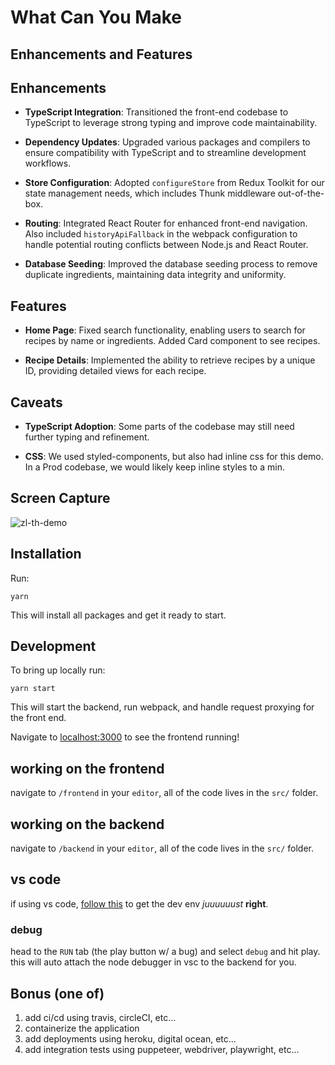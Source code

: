 # What Can You Make

## Enhancements and Features

## Enhancements

- **TypeScript Integration**: Transitioned the front-end codebase to TypeScript to leverage strong typing and improve code maintainability.

- **Dependency Updates**: Upgraded various packages and compilers to ensure compatibility with TypeScript and to streamline development workflows.

- **Store Configuration**: Adopted `configureStore` from Redux Toolkit for our state management needs, which includes Thunk middleware out-of-the-box.

- **Routing**: Integrated React Router for enhanced front-end navigation. Also included `historyApiFallback` in the webpack configuration to handle potential routing conflicts between Node.js and React Router.

- **Database Seeding**: Improved the database seeding process to remove duplicate ingredients, maintaining data integrity and uniformity.

## Features

- **Home Page**: Fixed search functionality, enabling users to search for recipes by name or ingredients. Added Card component to see recipes.

- **Recipe Details**: Implemented the ability to retrieve recipes by a unique ID, providing detailed views for each recipe.

## Caveats

- **TypeScript Adoption**: Some parts of the codebase may still need further typing and refinement.

- **CSS**: We used styled-components, but also had inline css for this demo. In a Prod codebase, we would likely keep inline styles to a min.

## Screen Capture

  ![zl-th-demo](https://github.com/dskaiser82/zl-th/assets/1254851/559d1968-3b9d-4db3-810c-58bd2cfbb2e0)






## Installation

Run:

    yarn

This will install all packages and get it ready to start.

## Development

To bring up locally run:

    yarn start

This will start the backend, run webpack, and handle request proxying for the front end.

Navigate to [localhost:3000](http://localhost:3000) to see the frontend running!

## working on the frontend

navigate to `/frontend` in your `editor`, all of the code lives in the `src/` folder.

## working on the backend

navigate to `/backend` in your `editor`, all of the code lives in the `src/` folder.

## vs code

if using vs code, [follow this](https://yarnpkg.com/getting-started/editor-sdks/#vscode) to get the dev env _juuuuuust_ **right**.

### debug

head to the `RUN` tab (the play button w/ a bug) and select `debug` and hit play. this will auto attach the node debugger in vsc to the backend for you.

## Bonus (one of)

1. add ci/cd using travis, circleCI, etc...
1. containerize the application
1. add deployments using heroku, digital ocean, etc...
1. add integration tests using puppeteer, webdriver, playwright, etc...

